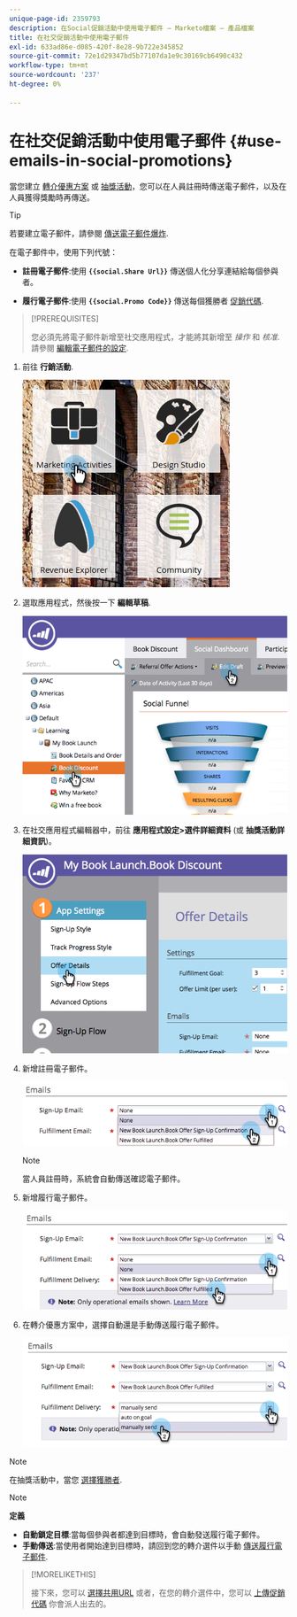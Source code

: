 ```yaml
---
unique-page-id: 2359793
description: 在Social促銷活動中使用電子郵件 — Marketo檔案 — 產品檔案
title: 在社交促銷活動中使用電子郵件
exl-id: 633ad86e-d085-420f-8e28-9b722e345852
source-git-commit: 72e1d29347bd5b77107da1e9c30169cb6490c432
workflow-type: tm+mt
source-wordcount: '237'
ht-degree: 0%

---
```


# 在社交促銷活動中使用電子郵件 {#use-emails-in-social-promotions}

當您建立 [轉介優惠方案](/help/marketo/product-docs/demand-generation/social/referral-offers/create-a-referral-offer.md) 或 [抽獎活動](/help/marketo/product-docs/demand-generation/social/sweepstakes/create-sweepstakes.md)，您可以在人員註冊時傳送電子郵件，以及在人員獲得獎勵時再傳送。

>[!TIP]
>
>若要建立電子郵件，請參閱 [傳送電子郵件爆炸](/help/marketo/getting-started/quick-wins/send-an-email.md).

在電子郵件中，使用下列代號：

* **註冊電子郵件**:使用 **`{{social.Share Url}}`** 傳送個人化分享連結給每個參與者。

* **履行電子郵件**:使用 **`{{social.Promo Code}}`** 傳送每個獲勝者 [促銷代碼](/help/marketo/product-docs/demand-generation/social/social-functions/use-promo-codes-for-offer-fulfillment.md).

>[!PREREQUISITES]
>
>您必須先將電子郵件新增至社交應用程式，才能將其新增至 _操作_ 和 _核准_. 請參閱 [編輯電子郵件的設定](/help/marketo/product-docs/email-marketing/general/functions-in-the-editor/make-an-email-operational.md).

1. 前往 **行銷活動**.

   ![](assets/ma.png)

1. 選取應用程式，然後按一下 **編輯草稿**.

   ![](assets/image2014-9-19-16-3a12-3a33.png)

1. 在社交應用程式編輯器中，前往 **應用程式設定>選件詳細資料** (或 **抽獎活動詳細資訊**)。

   ![](assets/image2014-9-19-16-3a12-3a41.png)

1. 新增註冊電子郵件。

   ![](assets/image2014-9-19-16-3a12-3a49.png)

   >[!NOTE]
   >
   >當人員註冊時，系統會自動傳送確認電子郵件。

1. 新增履行電子郵件。

   ![](assets/image2014-9-19-16-3a15-3a26.png)

1. 在轉介優惠方案中，選擇自動還是手動傳送履行電子郵件。

   ![](assets/image2014-9-19-16-3a15-3a36.png)

>[!NOTE]
>
>在抽獎活動中，當您 [選擇獲勝者](/help/marketo/product-docs/demand-generation/social/sweepstakes/select-sweepstakes-winners.md).

>[!NOTE]
>
>**定義**
>
>* **自動鎖定目標**:當每個參與者都達到目標時，會自動發送履行電子郵件。
>* **手動傳送**:當使用者開始達到目標時，請回到您的轉介選件以手動 [傳送履行電子郵件](/help/marketo/product-docs/demand-generation/social/referral-offers/send-referral-offer-fulfillment-email.md).
>


>[!MORELIKETHIS]
>
>接下來，您可以 [選擇共用URL](/help/marketo/product-docs/demand-generation/social/social-functions/choose-the-share-url-for-a-social-app.md) 或者，在您的轉介選件中，您可以 [上傳促銷代碼](/help/marketo/product-docs/demand-generation/social/social-functions/use-promo-codes-for-offer-fulfillment.md) 你會派人出去的。
